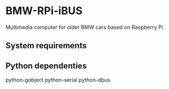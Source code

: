# BMW-RPi-iBUS
Multimedia computer for older BMW cars based on Raspberry Pi

## System requirements


## Python dependenties
python-gobject
python-serial
python-dbus